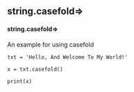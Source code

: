 ## string.casefold=>
#### string.casefold=>
An example for using casefold
```
txt = 'Hello, And Welcome To My World!'

x = txt.casefold()

print(x)
```